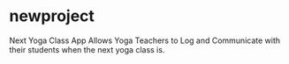 # newproject
Next Yoga Class App
Allows Yoga Teachers to Log and Communicate with their students when the next yoga class is.

